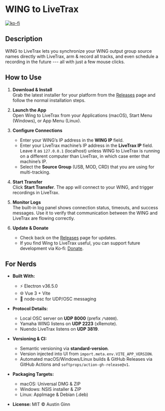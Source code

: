 # WING to LiveTrax

[![ko-fi](https://ko-fi.com/img/githubbutton_sm.svg)](https://ko-fi.com/M4M81985YD)

## Description

WING to LiveTrax lets you synchronize your WING output group source names directly with LiveTrax, arm & record all tracks, and even schedule a recording in the future --- all with just a few mouse clicks.

## How to Use

1. **Download & Install**  
   Grab the latest installer for your platform from the [Releases](https://github.com/austinginn/WING-to-LiveTrax/releases) page and follow the normal installation steps.

2. **Launch the App**  
   Open Wing to LiveTrax from your Applications (macOS), Start Menu (Windows), or App Menu (Linux).

3. **Configure Connections**  
   - Enter your WING’s IP address in the **WING IP** field.  
   - Enter your LiveTrax machine’s IP address in the **LiveTrax IP** field. Leave it as `127.0.0.1` (localhost) unless WING to LiveTrax is running on a different computer than LiveTrax, in which case enter that machine’s IP.  
   - Select the **Source Group** (USB, MOD, CRD) that you are using for multi-tracking.

4. **Start Transfer**  
   Click **Start Transfer**. The app will connect to your WING, and trigger recordings in LiveTrax.

5. **Monitor Logs**  
   The built-in log panel shows connection status, timeouts, and success messages. Use it to verify that communication between the WING and LiveTrax are flowing correctly.

6. **Update & Donate**  
   - Check back on the [Releases](https://github.com/austinginn/WING-to-LiveTrax/releases) page for updates.  
   - If you find Wing to LiveTrax useful, you can support future development via Ko‑fi: [Donate](https://ko-fi.com/M4M81985YD).

## For Nerds

- **Built With:**  
  - ⚡ Electron v36.5.0  
  - 🌐 Vue 3 + Vite  
  - 🔌 node-osc for UDP/OSC messaging

- **Protocol Details:**  
  - Local OSC server on **UDP 8000** (prefix `/%8000`).  
  - Yamaha WING listens on **UDP 2223** (xRemote).  
  - Nuendo LiveTrax listens on **UDP 3819**.

- **Versioning & CI:**  
  - Semantic versioning via **standard-version**.  
  - Version injected into UI from `import.meta.env.VITE_APP_VERSION`.  
  - Automated macOS/Windows/Linux builds & GitHub Releases via GitHub Actions and `softprops/action-gh-release@v1`.

- **Packaging Targets:**  
  - macOS: Universal DMG & ZIP  
  - Windows: NSIS installer & ZIP  
  - Linux: AppImage & Debian (.deb)

- **License:** MIT © Austin Ginn

